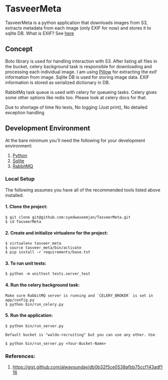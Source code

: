 # TasveerMeta
TasveerMeta is a python application that downloads images from S3, extracts metadata from each image (only EXIF for now) and stores it to sqlite DB. What is EXIF? See [here](http://www.howtogeek.com/203592/what-is-exif-data-and-how-to-remove-it)

## Concept

Boto library is used for handling interaction with S3. After listing all files in the bucket, celery background task is responsible for downloading and processing each individual image. I am using [Pillow](https://pillow.readthedocs.io/en/3.1.x) for extracting the exif information from image. Sqlite DB is used for storing image data. EXIF information is stored as serialized dictionary in DB.

RabbitMq task queue is used with celery for queueing tasks. Celery gives some other options like redis too. Please look at celery docs for that.

Due to shortage of time 
No tests, No logging (Just print), No detailed exception handling

## Development Environment

At the bare minimum you'll need the following for your development environment:

1. [Python](http://www.python.org)
2. [Sqlite](https://sqlite.org)
2. [RabbitMQ](https://www.rabbitmq.com)

### Local Setup

The following assumes you have all of the recommended tools listed above installed.

#### 1. Clone the project:

    $ git clone git@github.com:syedwaseemjan/TasveerMeta.git
    $ cd TasveerMeta

#### 2. Create and initialize virtualenv for the project:

    $ virtualenv tasveer_meta
    $ source tasveer_meta/bin/activate
    $ pip install -r requirements/base.txt

#### 3. To run unit tests:

    $ python -m unittest tests.server_test

#### 4. Run the celery background task:
    
    Make sure RabbitMQ server is running and `CELERY_BROKER` is set in app/config.py
    $ python bin/run_celery.py 

#### 5. Run the application:

    $ python bin/run_server.py

    Default bucket is "waldo-recruiting" but you can use any other. Use

    $ python bin/run_server.py <Your-Bucket-Name>

### References:
1. https://gist.github.com/alwaysunday/db0b32f5ce0538afbb75ccf143adf116
